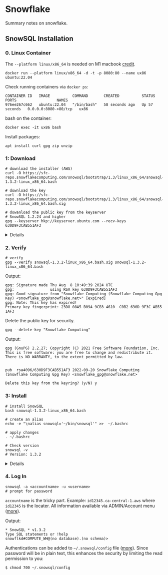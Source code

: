 # Snowflake
Summary notes on snowflake.

## SnowSQL Installation

### 0. Linux Container

The `--platform linux/x86_64` is needed on M1 macbook [credit](https://stackoverflow.com/a/69075554).

```
docker run --platform linux/x86_64 -d -t -p 8080:80 --name ux86 ubuntu:22.04
```

Check running containers via `docker ps`:
```
CONTAINER ID   IMAGE          COMMAND       CREATED          STATUS          PORTS                  NAMES
976ee267c662   ubuntu:22.04   "/bin/bash"   58 seconds ago   Up 57 seconds   0.0.0.0:8080->80/tcp   ux86
```

bash on the container:
```
docker exec -it ux86 bash
```

Install packages:
```
apt install curl gpg zip unzip
```


### 1: Download

```shell
# download the installer (AWS)
curl -O https://sfc-repo.snowflakecomputing.com/snowsql/bootstrap/1.3/linux_x86_64/snowsql-1.3.2-linux_x86_64.bash

# download the key
curl -O https://sfc-repo.snowflakecomputing.com/snowsql/bootstrap/1.3/linux_x86_64/snowsql-1.3.2-linux_x86_64.bash.sig

# dowanload the public key from the keyserver
# SnowSQL 1.2.24 and higher
gpg --keyserver hkp://keyserver.ubuntu.com --recv-keys 630D9F3CAB551AF3
```

<details>

```
root@976ee267c662:~/temp# curl -O https://sfc-repo.snowflakecomputing.com/snowsql/bootstrap/1.3/linux_x86_64/snowsql-1.3.2-linux_x86_64.bash
  % Total    % Received % Xferd  Average Speed   Time    Time     Time  Current
                                 Dload  Upload   Total   Spent    Left  Speed
100 47.9M  100 47.9M    0     0  7259k      0  0:00:06  0:00:06 --:--:-- 7641k
root@976ee267c662:~/temp# curl -O https://sfc-repo.snowflakecomputing.com/snowsql/bootstrap/1.3/linux_x86_64/snowsql-1.3.2-linux_x86_64.bash.sig
  % Total    % Received % Xferd  Average Speed   Time    Time     Time  Current
                                 Dload  Upload   Total   Spent    Left  Speed
100   543  100   543    0     0    926      0 --:--:-- --:--:-- --:--:--   937
root@976ee267c662:~/temp# gpg --keyserver hkp://keyserver.ubuntu.com --recv-keys 630D9F3CAB551AF3
gpg: directory '/root/.gnupg' created
gpg: keybox '/root/.gnupg/pubring.kbx' created
gpg: /root/.gnupg/trustdb.gpg: trustdb created
gpg: key 630D9F3CAB551AF3: public key "Snowflake Computing (Snowflake Computing Gpg Key) <snowflake_gpg@snowflake.net>" imported
gpg: Total number processed: 1
gpg:               imported: 1
```
  
</details>


### 2. Verify
```
# verify
gpg --verify snowsql-1.3.2-linux_x86_64.bash.sig snowsql-1.3.2-linux_x86_64.bash
```

Output:
```
gpg: Signature made Thu Aug  8 10:49:39 2024 UTC
gpg:                using RSA key 630D9F3CAB551AF3
gpg: Good signature from "Snowflake Computing (Snowflake Computing Gpg Key) <snowflake_gpg@snowflake.net>" [expired]
gpg: Note: This key has expired!
Primary key fingerprint: 23D8 08A5 B09A 9CB3 4610  C0B2 630D 9F3C AB55 1AF3
```

Delete the public key for security.
```
gpg --delete-key "Snowflake Computing"
```

Output:
```
gpg (GnuPG) 2.2.27; Copyright (C) 2021 Free Software Foundation, Inc.
This is free software: you are free to change and redistribute it.
There is NO WARRANTY, to the extent permitted by law.


pub  rsa4096/630D9F3CAB551AF3 2022-09-20 Snowflake Computing (Snowflake Computing Gpg Key) <snowflake_gpg@snowflake.net>

Delete this key from the keyring? (y/N) y
```

### 3: Install

```shell
# install SnowSQL
bash snowsql-1.3.2-linux_x86_64.bash

# create an alias
echo -e "\nalias snowsql='~/bin/snowsql'" >>  ~/.bashrc

# apply changes
. ~/.bashrc 

# Check version
snowsql -v
# Version: 1.3.2
```

<details>
  
```
root@976ee267c662:~/temp# bash snowsql-1.3.2-linux_x86_64.bash
**********************************************************************
 Installing SnowSQL, Snowflake CLI.
**********************************************************************

Specify the directory in which the SnowSQL components will be installed. [~/bin] 
Do you want to add /root/bin to PATH in /root/.profile? [y/N] y
Updating /root/.profile to have /root/bin in PATH
Open a new terminal session to make the updated PATH take effect.
**********************************************************************
 Congratulations! Follow the steps to connect to Snowflake DB.
**********************************************************************

1. Open a new terminal window.
2. Execute the following command to test your connection:
      snowsql -a <account_name> -u <login_name>

      Enter your password when prompted. Enter !quit to quit the connection.

3. Add your connection information to the ~/.snowsql/config file:
      accountname = <account_name>
                username = <login_name>
                password = <password>

4. Execute the following command to connect to Snowflake:

      snowsql

See the Snowflake documentation <https://docs.snowflake.net/manuals/user-guide/snowsql.html> for more information.

root@976ee267c662:~# echo -e "\nalias snowsql='~/bin/snowsql'" >>  ~/.bashrc
root@976ee267c662:~# . ~/.bashrc 
root@976ee267c662:~# snowsql -v
Version: 1.3.2
```

</details>

### 4. Log In

```shell
snowsql -a <accountname> -u <username>
# prompt for password
```

`accountname` is the tricky part. Example: `id12345.ca-central-1.aws` where `id12345` is the locater. All information available via ADMIN/Account menu ([more](https://docs.snowflake.com/en/user-guide/admin-account-identifier)). 

Output:
```
* SnowSQL * v1.3.2
Type SQL statements or !help
snowflkd#COMPUTE_WH@(no database).(no schema)>
```

Authentications can be added to `~/.snowsql/config` file ([more](https://docs.snowflake.com/en/user-guide/snowsql-config)). Since password will be in plain text, this enhances the security by limiting the read permission to you:

```
$ chmod 700 ~/.snowsql/config
```












